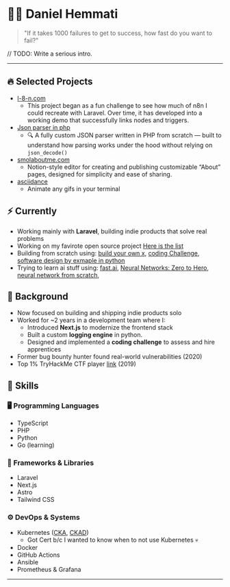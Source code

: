 # 👨‍💻 Daniel Hemmati

> "If it takes 1000 failures to get to success, how fast do you want to fail?"

// TODO: Write a serious intro.

---

## 🔥 Selected Projects

- [l-8-n.com](https://github.com/DanielHemmati/l-8-n.com)
  - This project began as a fun challenge to see how much of n8n I could recreate with Laravel. Over time, it has developed into a working demo that successfully links nodes and triggers.
- [Json parser in php](https://github.com/DanielHemmati/json-parser-in-php)
  - 🔍 A fully custom JSON parser written in PHP from scratch — built to understand how parsing works under the hood without relying on `json_decode()`
- [smolaboutme.com](https://github.com/DanielHemmati/smolaboutme.com)
  - Notion-style editor for creating and publishing customizable “About” pages, designed for simplicity and ease of sharing.
- [asciidance](https://github.com/DanielHemmati/asciidance)
  - Animate any gifs in your terminal

## ⚡ Currently

- Working mainly with **Laravel**, building indie products that solve real problems
- Working on my favirote open source project [Here is the list](https://www.notion.so/danielhemmati/18946e864d2580539649fd6633f83f54?v=19b46e864d258074807a000cace77eb4&source=copy_link)
- Building from scratch using: [build your own x](https://github.com/codecrafters-io/build-your-own-x), [coding Challenge](https://codingchallenges.fyi/), [software design by exmaple in python](https://third-bit.com/sdxpy/intro/)
- Trying to learn ai stuff using: [fast.ai](https://course.fast.ai/), [Neural Networks: Zero to Hero](https://karpathy.ai/zero-to-hero.html), [neural network from scratch](https://nnfs.io/),


## 💼 Background

- Now focused on building and shipping indie products solo
- Worked for ~2 years in a development team where I:
  - Introduced **Next.js** to modernize the frontend stack
  - Built a custom **logging engine** in python.
  - Designed and implemented a **coding challenge** to assess and hire apprentices
- Former bug bounty hunter found real-world vulnerabilities (2020)
- Top 1% TryHackMe CTF player [link](https://tryhackme.com/p/alpha21) (2019)

## 🧠 Skills

### 🖥 Programming Languages

- TypeScript
- PHP
- Python
- Go (learning)

### 🧰 Frameworks & Libraries

- Laravel
- Next.js
- Astro
- Tailwind CSS

### ⚙️ DevOps & Systems

- Kubernetes ([CKA](https://www.credly.com/badges/ec89b930-ebf4-4c42-88ed-32e89b067497/public_url), [CKAD](https://www.credly.com/badges/91380db3-6f1d-45b6-a422-765b7f2ca0af))
  - Got Cert b/c I wanted to know when to not use Kubernetes 💀
- Docker
- GitHub Actions
- Ansible
- Prometheus & Grafana

---
